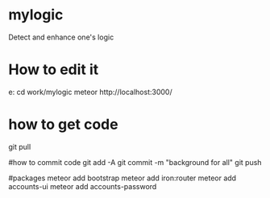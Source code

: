 # mylogic
Detect and enhance one's logic


# How to edit it
e:
cd work/mylogic
meteor
http://localhost:3000/

# how to get code
git pull

#how to commit code
git add -A
git commit -m "background for all"
git push

#packages
meteor add bootstrap
meteor add iron:router
meteor add accounts-ui
meteor add accounts-password